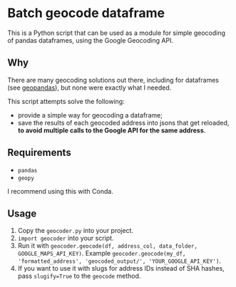 # Batch geocode dataframe

This is a Python script that can be used as a module for simple geocoding of pandas dataframes, using the Google Geocoding API.

## Why

There are many geocoding solutions out there, including for dataframes (see [geopandas](http://geopandas.org/geocoding.html)), but none were exactly what I needed.

This script attempts solve the following:

- provide a simple way for geocoding a dataframe;
- save the results of each geocoded address into jsons that get reloaded, **to avoid multiple calls to the Google API for the same address**.

## Requirements

- `pandas`
- `geopy`

I recommend using this with Conda.

## Usage

1. Copy the `geocoder.py` into your project.
2. `import geocoder` into your script.
3. Run it with `geocoder.geocode(df, address_col, data_folder, GOOGLE_MAPS_API_KEY)`. Example `geocoder.geocode(my_df, 'formatted_address', 'geocoded_output/', 'YOUR_GOOGLE_API_KEY')`.
4. If you want to use it with slugs for address IDs instead of SHA hashes, pass `slugify=True` to the `geocode` method.
